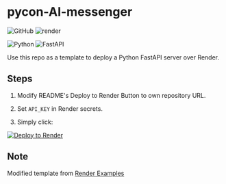 # pycon-AI-messenger


![GitHub](https://img.shields.io/badge/GitHub-100000?style=for-the-badge&logo=github)
![render](https://img.shields.io/badge/render-7500FF?style=for-the-badge&logo=render)

![Python](https://img.shields.io/badge/Python-3.13.0-3776AB?style=for-the-badge&logo=python)
![FastAPI](https://img.shields.io/badge/FastAPI-0.116.1-005571?style=for-the-badge&logo=fastapi)

Use this repo as a template to deploy a Python FastAPI server over Render.

## Steps

1. Modify README's Deploy to Render Button to own repository URL.

2. Set `API_KEY` in Render secrets.

3. Simply click:

[![Deploy to Render](https://render.com/images/deploy-to-render-button.svg)](https://render.com/deploy?repo=https://github.com/Celine96/gemeni-ai-agent)

## Note

Modified template from [Render Examples](https://github.com/render-examples/fastapi)
